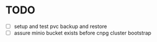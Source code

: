 # TODO

- [ ] setup and test pvc backup and restore
- [ ] assure minio bucket exists before cnpg cluster bootstrap
